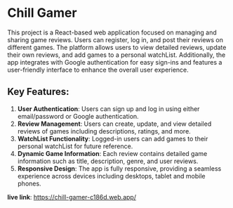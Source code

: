 # Chill Gamer

This project is a React-based web application focused on managing and sharing game reviews. Users can register, log in, and post their reviews on different games. The platform allows users to view detailed reviews, update their own reviews, and add games to a personal watchList. Additionally, the app integrates with Google authentication for easy sign-ins and features a user-friendly interface to enhance the overall user experience.

## Key Features:

1. **User Authentication**: Users can sign up and log in using either email/password or Google authentication.
2. **Review Management**: Users can create, update, and view detailed reviews of games including descriptions, ratings, and more.
3. **WatchList Functionality**: Logged-in users can add games to their personal watchList for future reference.
4. **Dynamic Game Information**: Each review contains detailed game information such as title, description, genre, and user reviews.
5. **Responsive Design**: The app is fully responsive, providing a seamless experience across devices including desktops, tablet and mobile phones.

**live link**: https://chill-gamer-c186d.web.app/
